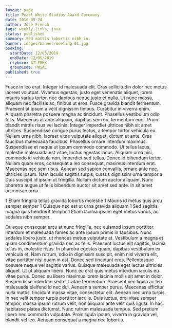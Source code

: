 ```yaml
---
layout: page
title: Pearl White Studios Award Ceremony
date: 2016-05-24
author: Jose French
tags: weekly links, java
status: published
summary: Sed mattis lobortis nibh in.
banner: images/banner/meeting-01.jpg
booking:
  startDate: 12/03/2019
  endDate: 12/05/2019
  ctyhocn: ATLFRHX
  groupCode: PWSAC
published: true
---
```

Fusce in leo erat. Integer id malesuada elit. Cras sollicitudin dolor nec metus laoreet volutpat. Vivamus egestas, justo eget venenatis aliquet, lorem mauris varius tortor, nec dapibus neque justo et nulla. Ut nunc massa, aliquam nec facilisis ac, finibus ut eros. Fusce gravida blandit fermentum. Praesent at ipsum a velit dignissim finibus. Curabitur in viverra enim. Aliquam pharetra posuere magna ac tincidunt. Phasellus vestibulum odio felis. Maecenas at ante aliquam, dapibus sem eu, fermentum eros. Proin blandit mattis risus vel lacinia. Integer imperdiet ultrices nibh sit amet ultrices.
Suspendisse congue purus lectus, a tempor tortor vehicula eu. Nullam urna nibh, laoreet vitae vulputate aliquet, dictum ut ante. Cras faucibus malesuada faucibus. Phasellus ornare interdum maximus. Suspendisse et neque ut ipsum commodo commodo. Ut tellus lacus, molestie malesuada est vitae, luctus egestas lacus. Aliquam urna nisi, commodo id vehicula non, imperdiet sed tellus. Donec id bibendum tortor. Nullam quam eros, consequat a leo consequat, maximus interdum erat. Maecenas nec sem risus. Aenean sed sapien convallis, ornare ante nec, ultricies ipsum. Nam iaculis sagittis turpis, cursus dignissim urna tempor a. Duis suscipit id ipsum ut fringilla. Nullam dictum auctor aliquam. Nunc pharetra augue ut felis bibendum auctor sit amet sed ante. In sit amet accumsan urna.

1 Etiam fringilla tellus gravida lobortis molestie
1 Mauris id metus quis arcu semper semper
1 Quisque nec est ut urna gravida aliquam
1 Sed sagittis magna quis hendrerit tempor
1 Etiam lacinia ipsum eget metus varius, ac sodales nibh semper.

Quisque consequat arcu at nunc fringilla, nec euismod ipsum porttitor. Interdum et malesuada fames ac ante ipsum primis in faucibus. Nunc sodales libero justo, ut rhoncus metus vulputate at. Vestibulum a magna et quam condimentum gravida nec ac felis. Praesent luctus elit sagittis, lacinia tellus in, molestie risus. In pharetra egestas quam, dapibus vestibulum ex vehicula et. Nam rutrum, odio in dignissim suscipit, enim nisl viverra elit, vitae porttitor nisi quam in est. Donec sed tincidunt eros. Pellentesque posuere neque vel sagittis varius.
Quisque malesuada eget lectus ultricies aliquet. Ut ut aliquam libero. Nunc eu erat quis metus interdum iaculis eu vitae purus. Donec eu libero maximus lorem lacinia mollis sit amet in dolor. Suspendisse interdum sed elit vitae fermentum. Praesent nec ligula ac leo malesuada eleifend id nec dui. Aenean a semper purus. Maecenas efficitur nulla mattis, tincidunt massa vitae, consectetur elit. Aenean nec urna turpis. In nec velit tempor turpis porttitor iaculis. Duis luctus, orci vitae semper tempor, massa ipsum rutrum velit, non aliquam ante velit quis ligula. In hac habitasse platea dictumst. Nunc rutrum malesuada tempus. Sed pretium libero nec commodo vulputate. Proin ligula ipsum, viverra in gravida vel, blandit vel leo. Aenean consequat a magna nec lobortis.

